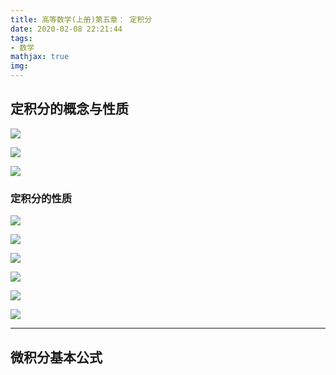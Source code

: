 ```yaml
---
title: 高等数学(上册)第五章： 定积分
date: 2020-02-08 22:21:44
tags:
- 数学
mathjax: true
img:
---
```


## 定积分的概念与性质

![](https://raw.githubusercontent.com/a347807131/ms/master/images/20200208222335.png)

![](https://raw.githubusercontent.com/a347807131/ms/master/images/20200208222358.png)

![](https://raw.githubusercontent.com/a347807131/ms/master/images/20200208222455.png)

### 定积分的性质

![](https://raw.githubusercontent.com/a347807131/ms/master/images/20200208222643.png)

![](https://raw.githubusercontent.com/a347807131/ms/master/images/20200208222715.png)

![](https://raw.githubusercontent.com/a347807131/ms/master/images/20200208222737.png)

![](https://raw.githubusercontent.com/a347807131/ms/master/images/20200208222756.png)

![](https://raw.githubusercontent.com/a347807131/ms/master/images/20200208222821.png)

![](https://raw.githubusercontent.com/a347807131/ms/master/images/20200208222854.png)

---

## 微积分基本公式